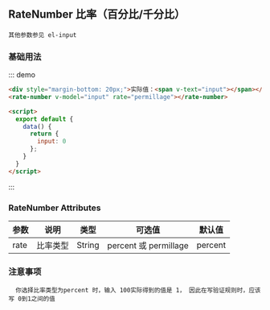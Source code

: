 <script>
  export default {
    data() {
      return {
        input: 0
      };
    }
  }
</script>
## RateNumber 比率（百分比/千分比）
```
其他参数参见 el-input
```

### 基础用法

::: demo
```html
<div style="margin-bottom: 20px;">实际值：<span v-text="input"></span></div>
<rate-number v-model="input" rate="permillage"></rate-number>

<script>
  export default {
    data() {
      return {
        input: 0
      };
    }
  }
</script>
```
:::


### RateNumber Attributes

| 参数          | 说明            | 类型            | 可选值                 | 默认值   |
|-------------  |---------------- |---------------- |---------------------- |-------- |
|    rate    |    比率类型     |   String     |  percent 或 permillage   |  percent |


### 注意事项
```
  你选择比率类型为percent 时，输入 100实际得到的值是 1， 因此在写验证规则时，应该写 0到1之间的值
```
 